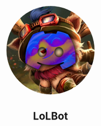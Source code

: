 <div align="center">
 <img style="border-radius: 50%" src="./assets/LoLBotImg.png" alt="Lol Bot Icon" width=240 height=240 />
 <h1>LoLBot</h1>
</div>
